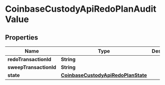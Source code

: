 
# CoinbaseCustodyApiRedoPlanAuditValue

## Properties
Name | Type | Description | Notes
------------ | ------------- | ------------- | -------------
**redoTransactionId** | **String** |  |  [optional]
**sweepTransactionId** | **String** |  |  [optional]
**state** | [**CoinbaseCustodyApiRedoPlanState**](CoinbaseCustodyApiRedoPlanState.md) |  |  [optional]



